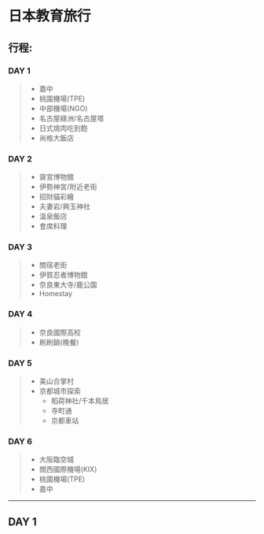 日本教育旅行
===

## 行程:

### DAY 1 
> - 嘉中
> - 桃園機場(TPE)
> - 中部機場(NGO)
> - 名古屋綠洲/名古屋塔
> - 日式燒肉吃到飽
> - 尚格大飯店

### DAY 2
> - 齋宮博物館
> - 伊勢神宮/附近老街
> - 招財貓彩繪
> - 夫妻岩/興玉神社
> - 溫泉飯店
> - 會席料理

### DAY 3
> - 關宿老街
> - 伊賀忍者博物館
> - 奈良東大寺/鹿公園
> - Homestay

### DAY 4
> - 奈良國際高校
> - 刷刷鍋(晚餐)

### DAY 5
> - 美山合掌村
> - 京都城市探索
>   - 稻荷神社/千本鳥居
>   - 寺町通
>   - 京都車站

### DAY 6
> - 大阪臨空城
> - 關西國際機場(KIX)
> - 桃園機場(TPE)
> - 嘉中
-------

## DAY 1




